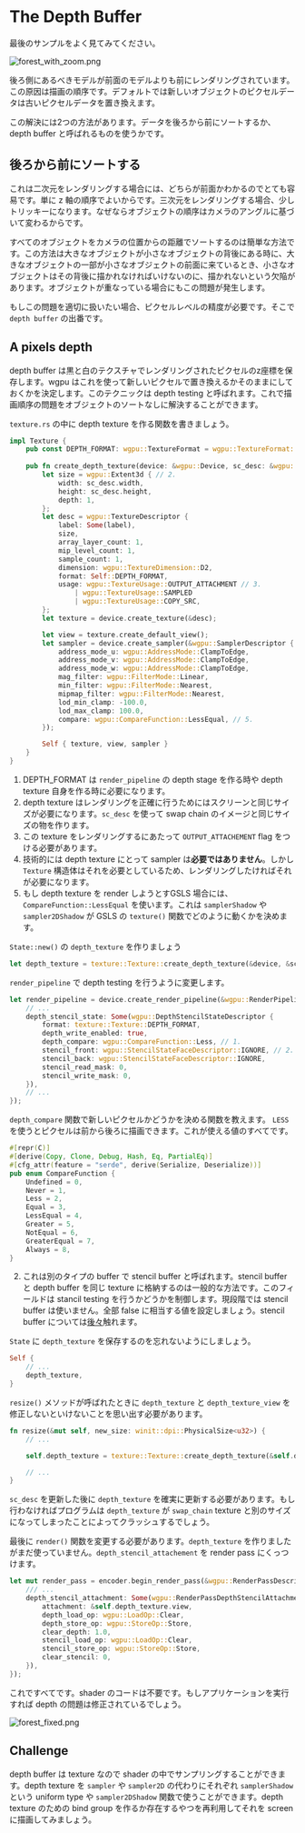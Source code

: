 # The Depth Buffer

<!--
Let's take a closer look at the last example.
-->
最後のサンプルをよく見てみてください。

![forest_with_zoom.png](./forest_with_zoom.png)

<!--
Models that should be in the back are getting rendered ahead of ones that should be in the front. This is caused by the draw order. By default, pixel data from a new object will replace old pixel data.
-->
後ろ側にあるべきモデルが前面のモデルよりも前にレンダリングされています。この原因は描画の順序です。デフォルトでは新しいオブジェクトのピクセルデータは古いピクセルデータを置き換えます。

<!--
There are two ways to solve this: sort the data from back to front, use what's known as a depth buffer.
-->
この解決には2つの方法があります。データを後ろから前にソートするか、depth buffer と呼ばれるものを使うかです。

<!--
## Sorting from back to front
-->
## 後ろから前にソートする

<!--
This is the go to method for 2d rendering as it's pretty easier to know what's supposed to go in front of what. You can just use the z order. In 3d rendering it gets a little more tricky because the order of the objects changes based on the camera angle.
-->
これは二次元をレンダリングする場合には、どちらが前面かわかるのでとても容易です。単に z 軸の順序でよいからです。三次元をレンダリングする場合、少しトリッキーになります。なぜならオブジェクトの順序はカメラのアングルに基づいて変わるからです。

<!--
A simple way of doing this is to sort all the objects by their distance to the cameras position. There are flaws with this method though as when a large object is behind a small object, parts of the large object that should be in front of the small object will be rendered behind. We'll also run into issues with objects that that overlap *themselves*.
-->
すべてのオブジェクトをカメラの位置からの距離でソートするのは簡単な方法です。この方法は大きなオブジェクトが小さなオブジェクトの背後にある時に、大きなオブジェクトの一部が小さなオブジェクトの前面に来ているとき、小さなオブジェクトはその背後に描かれなければいけないのに、描かれないという欠陥があります。オブジェクトが重なっている場合にもこの問題が発生します。

<!--
If want to do this properly we need to have pixel level precision. That's where a *depth buffer* comes in.
-->
もしこの問題を適切に扱いたい場合、ピクセルレベルの精度が必要です。そこで `depth buffer` の出番です。

## A pixels depth

<!--
A depth buffer is a black and white texture that stores the z-coordinate of rendered pixels. Wgpu can use this when drawing new pixels to determine whether to replace the data or keep it. This technique is called depth testing. This will fix our draw order problem without needing us to sort our objects!
-->
depth buffer は黒と白のテクスチャでレンダリングされたピクセルのz座標を保存します。wgpu はこれを使って新しいピクセルで置き換えるかそのままにしておくかを決定します。このテクニックは depth testing と呼ばれます。これで描画順序の問題をオブジェクトのソートなしに解決することができます。

<!--
Let's make a function to create the depth texture in `texture.rs`.
-->
`texture.rs` の中に depth texture を作る関数を書きましょう。

```rust
impl Texture {
    pub const DEPTH_FORMAT: wgpu::TextureFormat = wgpu::TextureFormat::Depth32Float; // 1.
    
    pub fn create_depth_texture(device: &wgpu::Device, sc_desc: &wgpu::SwapChainDescriptor, label: &str) -> Self {
        let size = wgpu::Extent3d { // 2.
            width: sc_desc.width,
            height: sc_desc.height,
            depth: 1,
        };
        let desc = wgpu::TextureDescriptor {
            label: Some(label),
            size,
            array_layer_count: 1,
            mip_level_count: 1,
            sample_count: 1,
            dimension: wgpu::TextureDimension::D2,
            format: Self::DEPTH_FORMAT,
            usage: wgpu::TextureUsage::OUTPUT_ATTACHMENT // 3.
                | wgpu::TextureUsage::SAMPLED 
                | wgpu::TextureUsage::COPY_SRC,
        };
        let texture = device.create_texture(&desc);

        let view = texture.create_default_view();
        let sampler = device.create_sampler(&wgpu::SamplerDescriptor { // 4.
            address_mode_u: wgpu::AddressMode::ClampToEdge,
            address_mode_v: wgpu::AddressMode::ClampToEdge,
            address_mode_w: wgpu::AddressMode::ClampToEdge,
            mag_filter: wgpu::FilterMode::Linear,
            min_filter: wgpu::FilterMode::Nearest,
            mipmap_filter: wgpu::FilterMode::Nearest,
            lod_min_clamp: -100.0,
            lod_max_clamp: 100.0,
            compare: wgpu::CompareFunction::LessEqual, // 5.
        });

        Self { texture, view, sampler }
    }
}
```

<!--
1. We need the DEPTH_FORMAT for when we create the depth stage of the `render_pipeline` and creating the depth texture itself.
2. Our depth texture needs to be the same size as our screen if we want things to render correctly. We can use our `sc_desc` to make sure that our depth texture is the same size as our swap chain images.
3. Since we are rendering to this texture, we need to add the `OUTPUT_ATTACHMENT` flag to it.
4. We technically don't *need* a sampler for a depth texture, but our `Texture` struct requires it, and we need one if we ever want to render it.
5. If we do decide to render our depth texture, we need to use `CompareFunction::LessEqual`. This is due to how the `samplerShadow` and `sampler2DShadow()` interacts with the `texture()` function in GLSL.
-->
1. DEPTH_FORMAT は `render_pipeline` の depth stage を作る時や depth texture 自身を作る時に必要になります。
2. depth texture はレンダリングを正確に行うためにはスクリーンと同じサイズが必要になります。`sc_desc` を使って swap chain のイメージと同じサイズの物を作ります。
3. この texture をレンダリングするにあたって `OUTPUT_ATTACHEMENT` flag をつける必要があります。
4. 技術的には depth texture にとって sampler は**必要ではありません**。しかし `Texture` 構造体はそれを必要としているため、レンダリングしたければそれが必要になります。
5. もし depth texture を render しようとすGSLS 場合には、 `CompareFunction::LessEqual` を使います。これは `samplerShadow` や `sampler2DShadow` が GSLS の `texture()` 関数でどのように動くかを決めます。

<!--
We create our `depth_texture` in `State::new()`.
-->
`State::new()` の `depth_texture` を作りましょう

```rust
let depth_texture = texture::Texture::create_depth_texture(&device, &sc_desc, "depth_texture");
```

<!--
We need to modify our `render_pipeline` to allow depth testing. 
-->
`render_pipeline` で depth testing を行うように変更します。

```rust
let render_pipeline = device.create_render_pipeline(&wgpu::RenderPipelineDescriptor {
    // ...
    depth_stencil_state: Some(wgpu::DepthStencilStateDescriptor {
        format: texture::Texture::DEPTH_FORMAT,
        depth_write_enabled: true,
        depth_compare: wgpu::CompareFunction::Less, // 1.
        stencil_front: wgpu::StencilStateFaceDescriptor::IGNORE, // 2.
        stencil_back: wgpu::StencilStateFaceDescriptor::IGNORE,
        stencil_read_mask: 0,
        stencil_write_mask: 0,
    }),
    // ...
});
```

<!--
1. The `depth_compare` function tells us when to discard a new pixel. Using `LESS` means pixels will be drawn front to back. Here are all the values you can use.
-->
`depth_compare` 関数で新しいピクセルかどうかを決める関数を教えます。 `LESS` を使うとピクセルは前から後ろに描画できます。これが使える値のすべてです。

```rust
#[repr(C)]
#[derive(Copy, Clone, Debug, Hash, Eq, PartialEq)]
#[cfg_attr(feature = "serde", derive(Serialize, Deserialize))]
pub enum CompareFunction {
    Undefined = 0,
    Never = 1,
    Less = 2,
    Equal = 3,
    LessEqual = 4,
    Greater = 5,
    NotEqual = 6,
    GreaterEqual = 7,
    Always = 8,
}
```

<!--
2. There's another type of buffer called a stencil buffer. It's common practice to store the stencil buffer and depth buffer in the same texture. This fields control values for stencil testing. Since we aren't using a stencil buffer, we'll just set all these to falsy values. We'll cover stencil buffers [later](../../todo).
-->
2. これは別のタイプの buffer で stencil buffer と呼ばれます。stencil buffer と depth buffer を同じ texture に格納するのは一般的な方法です。このフィールドは stancil testing を行うかどうかを制御します。現段階では stencil buffer は使いません。全部 false に相当する値を設定しましょう。stencil buffer については[後々](../../todo)触れます。

<!--
Don't forget to store the `depth_texture` in `State`.
-->
`State` に `depth_texture` を保存するのを忘れないようにしましょう。

```rust
Self {
    // ...
    depth_texture,
}
```

<!--
We need to remember to change the `resize()` method to create a new `depth_texture` and `depth_texture_view`.
-->
`resize()` メソッドが呼ばれたときに `depth_texture` と `depth_texture_view` を修正しないといけないことを思い出す必要があります。

```rust
fn resize(&mut self, new_size: winit::dpi::PhysicalSize<u32>) {
    // ...

    self.depth_texture = texture::Texture::create_depth_texture(&self.device, &self.sc_desc, "depth_texture");

    // ...
}
```

<!--
Make sure you update the `depth_texture` *after* you update `sc_desc`. If you don't, your program will crash as the `depth_texture` will be a different size than the `swap_chain` texture.
-->
`sc_desc` を更新した後に `depth_texture` を確実に更新する必要があります。もし行わなければプログラムは `depth_texture` が `swap_chain` texture と別のサイズになってしまったことによってクラッシュするでしょう。

<!--
The last change we need to make is in the `render()` function. We've created the `depth_texture`, but we're not currently using it. We use it by attaching it to the `depth_stencil_attachment` of a render pass.
-->
最後に `render()` 関数を変更する必要があります。`depth_texture` を作りましたがまだ使っていません。`depth_stencil_attachement` を render pass にくっつけます。

```rust
let mut render_pass = encoder.begin_render_pass(&wgpu::RenderPassDescriptor {
    /// ...
    depth_stencil_attachment: Some(wgpu::RenderPassDepthStencilAttachmentDescriptor {
        attachment: &self.depth_texture.view,
        depth_load_op: wgpu::LoadOp::Clear,
        depth_store_op: wgpu::StoreOp::Store,
        clear_depth: 1.0,
        stencil_load_op: wgpu::LoadOp::Clear,
        stencil_store_op: wgpu::StoreOp::Store,
        clear_stencil: 0,
    }),
});
```

<!--
And that's all we have to do! No shader code needed! If you run the application, the depth issues will be fixed.
-->
これですべてです。shader のコードは不要です。もしアプリケーションを実行すれば depth の問題は修正されているでしょう。

![forest_fixed.png](./forest_fixed.png)

## Challenge

<!--
Since the depth buffer is a texture, we can sample it in the shader. Because it's a depth texture, we'll have to use the `samplerShadow` uniform type and the `sampler2DShadow` function instead of `sampler`, and `sampler2D` respectively. Create a bind group for the depth texture (or reuse an existing one), and render it to the screen.
-->
depth buffer は texture なので shader の中でサンプリングすることができます。depth texture を `sampler` や `sampler2D` の代わりにそれぞれ `samplerShadow` という uniform type や `sampler2DShadow` 関数で使うことができます。depth texture のための bind group を作るか存在するやつを再利用してそれを screen に描画してみましょう。

<AutoGithubLink/>
